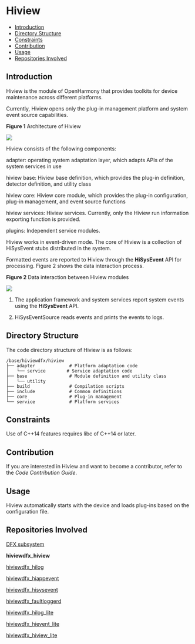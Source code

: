 # Hiview<a name="EN-US_TOPIC_0000001162254005"></a>

-   [Introduction](#section1289063163919)
-   [Directory Structure](#section16611433113712)
-   [Constraints](#section7147138193814)
-   [Contribution](#section10404153013381)
-   [Usage](#section1046874983819)
-   [Repositories Involved](#section16647142611396)

## Introduction<a name="section1289063163919"></a>

Hiview is the module of OpenHarmony that provides toolkits for device maintenance across different platforms.

Currently, Hiview opens only the plug-in management platform and system event source capabilities.

**Figure 1**  Architecture of Hiview

![](figures/en-us_image_0000001162020243.png)

Hiview consists of the following components:

adapter: operating system adaptation layer, which adapts APIs of the system services in use

hiview base: Hiview base definition, which provides the plug-in definition, detector definition, and utility class

hiview core: Hiview core module, which provides the plug-in configuration, plug-in management, and event source functions

hiview services: Hiview services. Currently, only the Hiview run information exporting function is provided.

plugins: Independent service modules.

Hiview works in event-driven mode. The core of Hiview is a collection of HiSysEvent stubs distributed in the system.

Formatted events are reported to Hiview through the  **HiSysEvent**  API for processing. Figure 2 shows the data interaction process.

**Figure 2**  Data interaction between Hiview modules

![](figures/en-us_image_0000001115710726.png)

1. The application framework and system services report system events using the  **HiSysEvent**  API.

2. HiSysEventSource reads events and prints the events to logs.

## Directory Structure<a name="section16611433113712"></a>

The code directory structure of Hiview is as follows:

```
/base/hiviewdfx/hiview
├── adapter             # Platform adaptation code
│   └── service        # Service adaptation code
├── base                # Module definition and utility class
│   └── utility
├── build               # Compilation scripts
├── include             # Common definitions
├── core                # Plug-in management
└── service             # Platform services
```

## Constraints<a name="section7147138193814"></a>

Use of C++14 features requires libc of C++14 or later.

## Contribution<a name="section10404153013381"></a>

If you are interested in Hiview and want to become a contributor, refer to the  _Code Contribution Guide_.

## Usage<a name="section1046874983819"></a>

Hiview automatically starts with the device and loads plug-ins based on the configuration file.

## Repositories Involved<a name="section16647142611396"></a>

[DFX subsystem](https://gitee.com/openharmony/docs/blob/master/en/readme/dfx.md)

**hiviewdfx\_hiview**

[hiviewdfx\_hilog](https://gitee.com/openharmony/hiviewdfx_hilog/blob/master/README.md)

[hiviewdfx\_hiappevent](https://gitee.com/openharmony/hiviewdfx_hiappevent/blob/master/README.md)

[hiviewdfx\_hisysevent](https://gitee.com/openharmony/hiviewdfx_hisysevent/blob/master/README.md)

[hiviewdfx\_faultloggerd](https://gitee.com/openharmony/hiviewdfx_faultloggerd/blob/master/README.md)

[hiviewdfx\_hilog\_lite](https://gitee.com/openharmony/hiviewdfx_hilog_lite/blob/master/README.md)

[hiviewdfx\_hievent\_lite](https://gitee.com/openharmony/hiviewdfx_hievent_lite/blob/master/README.md)

[hiviewdfx\_hiview\_lite](https://gitee.com/openharmony/hiviewdfx_hiview_lite/blob/master/README.md)

